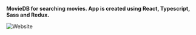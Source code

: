 **MovieDB for searching movies. App is created using React, Typescript, Sass and Redux.**

![Website](https://imgur.com/67SJVuS)



